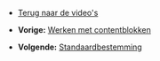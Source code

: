-   [Terug naar de video's](./videos "Video's")

-   **Vorige:** [Werken met contentblokken](./e-mailings-werken-met-contentblokken.md "E-mailings: Werken met contentblokken")
-   **Volgende:** [Standaardbestemming](./e-mailings-standaardbestemming.md "E-mailings: Standaardbestemming")

